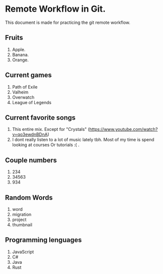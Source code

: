 # Remote Workflow in Git.

This document is made for practicing the git remote workflow.

## Fruits

1. Apple.
2. Banana.
3. Orange.

## Current games

1. Path of Exile
2. Valheim
3. Overwatch
4. League of Legends

## Current favorite songs

1. This entire mix. Except for "Crystals" (https://www.youtube.com/watch?v=qo3ewdnBDnA)
2. I dont really listen to a lot of music lately tbh. Most of my time is spend looking at courses
    Or tutorials :( .

## Couple numbers

1. 234
2. 34563
3. 934

## Random Words

1. word
2. migration
3. project
4. thumbnail

## Programming lenguages

1. JavaScript
2. C#
3. Java
4. Rust